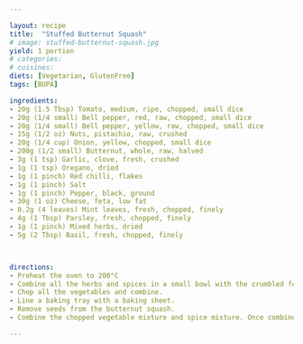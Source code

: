 ```yaml
---

layout: recipe
title:  "Stuffed Butternut Squash"
# image: stuffed-butternut-squash.jpg
yield: 1 portion
# categories:
# cuisines:
diets: [Vegetarian, GlutenFree]
tags: [BUPA]

ingredients:
- 20g (1.5 Tbsp) Tomato, medium, ripe, chopped, small dice
- 20g (1/4 small) Bell pepper, red, raw, chopped, small dice
- 20g (1/4 small) Bell pepper, yellow, raw, chopped, small dice
- 15g (1/2 oz) Nuts, pistachio, raw, crushed
- 20g (1/4 cup) Onion, yellow, chopped, small dice
- 200g (1/2 small) Butternut, whole, raw, halved
- 3g (1 tsp) Garlic, clove, fresh, crushed
- 1g (1 tsp) Oregano, dried
- 1g (1 pinch) Red chilli, flakes
- 1g (1 pinch) Salt
- 1g (1 pinch) Pepper, black, ground
- 30g (1 oz) Cheese, feta, low fat
- 0.2g (4 leaves) Mint leaves, fresh, chopped, finely
- 4g (1 Tbsp) Parsley, fresh, chopped, finely
- 1g (1 pinch) Mixed herbs, dried
- 5g (2 Tbsp) Basil, fresh, chopped, finely



directions:
- Preheat the oven to 200°C
- Combine all the herbs and spices in a small bowl with the crumbled feta.
- Chop all the vegetables and combine.
- Line a baking tray with a baking sheet.
- Remove seeds from the butternut squash.
- Combine the chopped vegetable mixture and spice mixture. Once combined, place in the butternut squash. - - Roast for 35-40 minutes or until soft.

---
```

